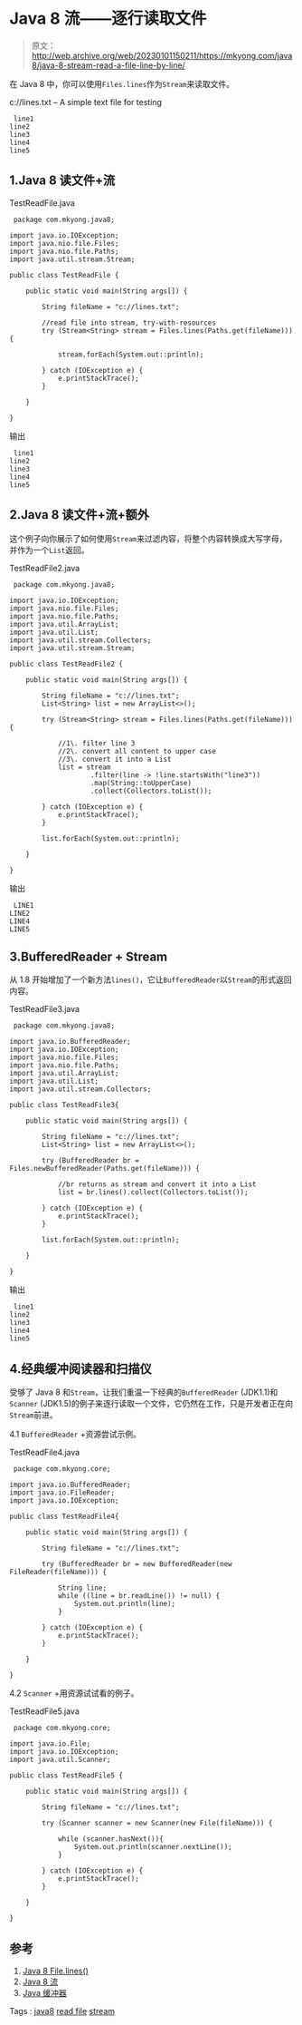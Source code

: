 # Java 8 流——逐行读取文件

> 原文：<http://web.archive.org/web/20230101150211/https://mkyong.com/java8/java-8-stream-read-a-file-line-by-line/>

在 Java 8 中，你可以使用`Files.lines`作为`Stream`来读取文件。

c://lines.txt – A simple text file for testing

```
 line1
line2
line3
line4
line5 
```

## 1.Java 8 读文件+流

TestReadFile.java

```
 package com.mkyong.java8;

import java.io.IOException;
import java.nio.file.Files;
import java.nio.file.Paths;
import java.util.stream.Stream;

public class TestReadFile {

	public static void main(String args[]) {

		String fileName = "c://lines.txt";

		//read file into stream, try-with-resources
		try (Stream<String> stream = Files.lines(Paths.get(fileName))) {

			stream.forEach(System.out::println);

		} catch (IOException e) {
			e.printStackTrace();
		}

	}

} 
```

输出

```
 line1
line2
line3
line4
line5 
```

## 2.Java 8 读文件+流+额外

这个例子向你展示了如何使用`Stream`来过滤内容，将整个内容转换成大写字母，并作为一个`List`返回。

TestReadFile2.java

```
 package com.mkyong.java8;

import java.io.IOException;
import java.nio.file.Files;
import java.nio.file.Paths;
import java.util.ArrayList;
import java.util.List;
import java.util.stream.Collectors;
import java.util.stream.Stream;

public class TestReadFile2 {

	public static void main(String args[]) {

		String fileName = "c://lines.txt";
		List<String> list = new ArrayList<>();

		try (Stream<String> stream = Files.lines(Paths.get(fileName))) {

			//1\. filter line 3
			//2\. convert all content to upper case
			//3\. convert it into a List
			list = stream
					.filter(line -> !line.startsWith("line3"))
					.map(String::toUpperCase)
					.collect(Collectors.toList());

		} catch (IOException e) {
			e.printStackTrace();
		}

		list.forEach(System.out::println);

	}

} 
```

输出

```
 LINE1
LINE2
LINE4
LINE5 
```

## 3.BufferedReader + Stream

从 1.8 开始增加了一个新方法`lines()`，它让`BufferedReader`以`Stream`的形式返回内容。

TestReadFile3.java

```
 package com.mkyong.java8;

import java.io.BufferedReader;
import java.io.IOException;
import java.nio.file.Files;
import java.nio.file.Paths;
import java.util.ArrayList;
import java.util.List;
import java.util.stream.Collectors;

public class TestReadFile3{

	public static void main(String args[]) {

		String fileName = "c://lines.txt";
		List<String> list = new ArrayList<>();

		try (BufferedReader br = Files.newBufferedReader(Paths.get(fileName))) {

			//br returns as stream and convert it into a List
			list = br.lines().collect(Collectors.toList());

		} catch (IOException e) {
			e.printStackTrace();
		}

		list.forEach(System.out::println);

	}

} 
```

输出

```
 line1
line2
line3
line4
line5 
```

## 4.经典缓冲阅读器和扫描仪

受够了 Java 8 和`Stream`，让我们重温一下经典的`BufferedReader` (JDK1.1)和`Scanner` (JDK1.5)的例子来逐行读取一个文件，它仍然在工作，只是开发者正在向`Stream`前进。

4.1 `BufferedReader` +资源尝试示例。

TestReadFile4.java

```
 package com.mkyong.core;

import java.io.BufferedReader;
import java.io.FileReader;
import java.io.IOException;

public class TestReadFile4{

	public static void main(String args[]) {

		String fileName = "c://lines.txt";

		try (BufferedReader br = new BufferedReader(new FileReader(fileName))) {

			String line;
			while ((line = br.readLine()) != null) {
				System.out.println(line);
			}

		} catch (IOException e) {
			e.printStackTrace();
		}

	}

} 
```

4.2 `Scanner` +用资源试试看的例子。

TestReadFile5.java

```
 package com.mkyong.core;

import java.io.File;
import java.io.IOException;
import java.util.Scanner;

public class TestReadFile5 {

	public static void main(String args[]) {

		String fileName = "c://lines.txt";

		try (Scanner scanner = new Scanner(new File(fileName))) {

			while (scanner.hasNext()){
				System.out.println(scanner.nextLine());
			}

		} catch (IOException e) {
			e.printStackTrace();
		}

	}

} 
```

## 参考

1.  [Java 8 File.lines()](http://web.archive.org/web/20210814180346/https://docs.oracle.com/javase/8/docs/api/java/nio/file/Files.html#lines-java.nio.file.Path-)
2.  [Java 8 流](http://web.archive.org/web/20210814180346/https://docs.oracle.com/javase/8/docs/api/java/util/stream/package-summary.html)
3.  [Java 缓冲器](http://web.archive.org/web/20210814180346/https://docs.oracle.com/javase/8/docs/api/java/io/BufferedReader.html)

Tags : [java8](http://web.archive.org/web/20210814180346/https://mkyong.com/tag/java8/) [read file](http://web.archive.org/web/20210814180346/https://mkyong.com/tag/read-file/) [stream](http://web.archive.org/web/20210814180346/https://mkyong.com/tag/stream/)<input type="hidden" id="mkyong-current-postId" value="13887">